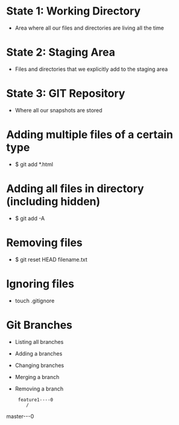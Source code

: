 # State 1:  Working Directory
- Area where all our files and directories are living all the time

# State 2: Staging Area
- Files and directories that we explicitly add to the staging area

# State 3: GIT Repository
- Where all our snapshots are stored

# Adding multiple files of a certain type
- $ git add *.html

# Adding all files in directory (including hidden)
- $ git add -A

# Removing files
- $ git reset HEAD filename.txt

# Ignoring files
- touch .gitignore

# Git Branches
- Listing all branches
- Adding a branches
- Changing branches
- Merging a branch
- Removing a branch

       feature1----0
          /
master---0
